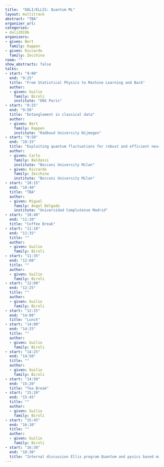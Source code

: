 ```yaml
---
title:  "DALI/ELLIS: Quantum ML"
layout: multitrack
abstract: "TBA"
organizer_url:
categories:
- dali2019b
organizers:
- given: Bert
  family: Kappen
- given: Riccardo
  family: Zecchina
room: ""
show_abstracts: false
talks:
- start: "9:00"
  end: "9:25"
  title: "From Statistical Physics to Machine Learning and Back"
  author:
  - given: Guilio
    family: Biroli
    institute: "ENS Paris"
- start: "9:25"
  end: "9:50"
  title: "Entanglement in classical data"
  author:
  - given: Bert
    family: Kappen
    institute: "Radboud University Nijmegen"
- start: "9:50"
  end: "10:15"
  title: "Exploiting quantum fluctuations for robust and efficient neural network training"
  author:
  - given: Carlo
    family: Baldassi
    institute: "Bocconi University Milan"
  - given: Riccardo
    family: Zecchina
    institute: "Bocconi University Milan"
- start: "10:15"
  end: "10:40"
  title: "TBA"
  author:
  - given: Miguel
    family: Angel Delgado
    institute: "Universidad Complutense Madrid"
- start: "10:40"
  end: "11:10"
  title: "Coffee Break"
- start: "11:10"
  end: "11:35"
  title: ""
  author:
  - given: Guilio
    family: Biroli
- start: "11:35"
  end: "12:00"
  title: ""
  author:
  - given: Guilio
    family: Biroli
- start: "12:00"
  end: "12:25"
  title: ""
  author:
  - given: Guilio
    family: Biroli
- start: "12:25"
  end: "14:00"
  title: "Lunch"
- start: "14:00"
  end: "14:25"
  title: ""
  author:
  - given: Guilio
    family: Biroli
- start: "14:25"
  end: "14:50"
  title: ""
  author:
  - given: Guilio
    family: Biroli
- start: "14:50"
  end: "15:20"
  title: "Tea Break"
- start: "15:20"
  end: "15:45"
  title: ""
  author:
  - given: Guilio
    family: Biroli
- start: "15:45"
  end: "16:10"
  title: ""
  author:
  - given: Guilio
    family: Biroli
- start: "16:30"
  end: "18:30"
  title: "Internal discussion Ellis program Quantum and pysics based machine learning"
---
```

